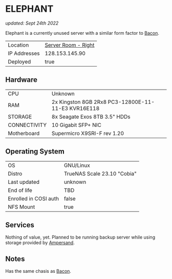 # ELEPHANT

_updated: Sept 24th 2022_ 

Elephant is a currently unused server with a similar form factor to [Bacon](./bacon.md). 

| | |
| :--- | :--- |
| Location | [Server Room - Right](../racks.md#right)
| IP Addresses | 128.153.145.90
| Deployed | true

## Hardware

| | |
| :--- | :--- |
| CPU | Unknown 
| RAM | 2x Kingston 8GB 2Rx8 PC3-12800E-11-11-E3 KVR16E118
| STORAGE | 8x Seagate Exos 8TB 3.5" HDDs
| CONNECTIVITY | 10 Gigabit SFP+ NIC
| Motherboard | Supermicro X9SRI-F rev 1.20

## Operating System

| | |
| :--- | :--- |
| OS | GNU/Linux
| Distro | TrueNAS Scale 23.10 "Cobia"
| Last updated | unknown
| End of life | TBD
| Enrolled in COSI auth | false
| NFS Mount | true


## Services

Nothing of value, yet. Planned to be running backup server while using storage provided by [Ampersand](./ampersand.md).

## Notes

Has the same chasis as [Bacon](./bacon.md).
